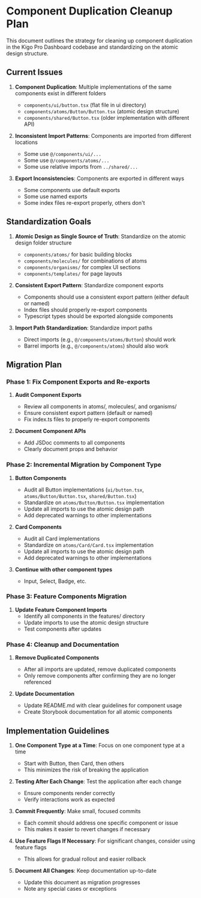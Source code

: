 # Component Duplication Cleanup Plan

This document outlines the strategy for cleaning up component duplication in the Kigo Pro Dashboard codebase and standardizing on the atomic design structure.

## Current Issues

1. **Component Duplication**: Multiple implementations of the same components exist in different folders
   - `components/ui/button.tsx` (flat file in ui directory)
   - `components/atoms/Button/Button.tsx` (atomic design structure)
   - `components/shared/Button.tsx` (older implementation with different API)

2. **Inconsistent Import Patterns**: Components are imported from different locations
   - Some use `@/components/ui/...` 
   - Some use `@/components/atoms/...`
   - Some use relative imports from `../shared/...`

3. **Export Inconsistencies**: Components are exported in different ways
   - Some components use default exports
   - Some use named exports
   - Some index files re-export properly, others don't

## Standardization Goals

1. **Atomic Design as Single Source of Truth**: Standardize on the atomic design folder structure
   - `components/atoms/` for basic building blocks
   - `components/molecules/` for combinations of atoms
   - `components/organisms/` for complex UI sections
   - `components/templates/` for page layouts

2. **Consistent Export Pattern**: Standardize component exports
   - Components should use a consistent export pattern (either default or named)
   - Index files should properly re-export components
   - Typescript types should be exported alongside components

3. **Import Path Standardization**: Standardize import paths
   - Direct imports (e.g., `@/components/atoms/Button`) should work
   - Barrel imports (e.g., `@/components/atoms`) should also work

## Migration Plan

### Phase 1: Fix Component Exports and Re-exports

1. **Audit Component Exports**
   - Review all components in atoms/, molecules/, and organisms/
   - Ensure consistent export pattern (default or named)
   - Fix index.ts files to properly re-export components

2. **Document Component APIs**
   - Add JSDoc comments to all components
   - Clearly document props and behavior

### Phase 2: Incremental Migration by Component Type

1. **Button Components**
   - Audit all Button implementations (`ui/button.tsx`, `atoms/Button/Button.tsx`, `shared/Button.tsx`)
   - Standardize on `atoms/Button/Button.tsx` implementation
   - Update all imports to use the atomic design path
   - Add deprecated warnings to other implementations

2. **Card Components**
   - Audit all Card implementations
   - Standardize on `atoms/Card/Card.tsx` implementation
   - Update all imports to use the atomic design path
   - Add deprecated warnings to other implementations

3. **Continue with other component types**
   - Input, Select, Badge, etc.

### Phase 3: Feature Components Migration

1. **Update Feature Component Imports**
   - Identify all components in the features/ directory
   - Update imports to use the atomic design structure
   - Test components after updates

### Phase 4: Cleanup and Documentation

1. **Remove Duplicated Components**
   - After all imports are updated, remove duplicated components
   - Only remove components after confirming they are no longer referenced

2. **Update Documentation**
   - Update README.md with clear guidelines for component usage
   - Create Storybook documentation for all atomic components

## Implementation Guidelines

1. **One Component Type at a Time**: Focus on one component type at a time
   - Start with Button, then Card, then others
   - This minimizes the risk of breaking the application

2. **Testing After Each Change**: Test the application after each change
   - Ensure components render correctly
   - Verify interactions work as expected

3. **Commit Frequently**: Make small, focused commits
   - Each commit should address one specific component or issue
   - This makes it easier to revert changes if necessary

4. **Use Feature Flags If Necessary**: For significant changes, consider using feature flags
   - This allows for gradual rollout and easier rollback

5. **Document All Changes**: Keep documentation up-to-date
   - Update this document as migration progresses
   - Note any special cases or exceptions 